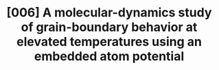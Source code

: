 ---
title: "[006] A molecular-dynamics study of grain-boundary behavior at elevated temperatures using an embedded atom potential"
collection: publications
permalink: /publication/6
paperurl: 'http://jimlutsko.github.io/files/LW.pdf'
citation: 'J. F. Lutsko and D. Wolf, &quot;A molecular-dynamics study of grain-boundary behavior at elevated temperatures using an embedded atom potential&quot;, <i>Scripta Metallurgica</i>, <strong>22</strong>, 1923 (1988)'
---